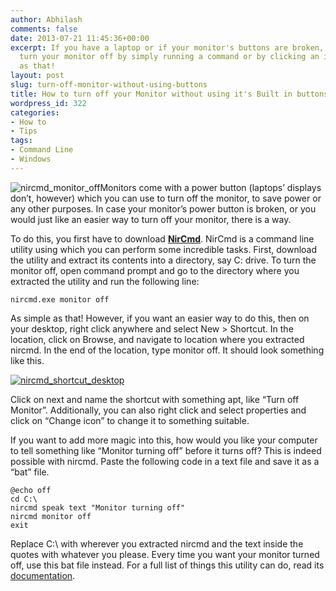 ```yaml
---
author: Abhilash
comments: false
date: 2013-07-21 11:45:36+00:00
excerpt: If you have a laptop or if your monitor's buttons are broken, then you can
  turn your monitor off by simply running a command or by clicking an icon. As simple
  as that!
layout: post
slug: turn-off-monitor-without-using-buttons
title: How to turn off your Monitor without using it's Built in buttons
wordpress_id: 322
categories:
- How to
- Tips
tags:
- Command Line
- Windows
---
```


![nircmd_monitor_off](http://img.techcovered.org/tc/nircmd_monitor_off.png)Monitors come with a power button (laptops’ displays don’t, however) which you can use to turn off the monitor, to save power or any other purposes. In case your monitor’s power button is broken, or you would just like an easier way to turn off your monitor, there is a way.

To do this, you first have to download [**NirCmd**](http://nirsoft.net/utils/nircmd.zip). NirCmd is a command line utility using which you can perform some incredible tasks. First, download the utility and extract its contents into a directory, say C: drive. To turn the monitor off, open command prompt and go to the directory where you extracted the utility and run the following line:

    
    nircmd.exe monitor off


As simple as that! However, if you want an easier way to do this, then on your desktop, right click anywhere and select New > Shortcut. In the location, click on Browse, and navigate to location where you extracted nircmd. In the end of the location, type monitor off. It should look something like this.

[![nircmd_shortcut_desktop](http://img.techcovered.org/tc/nircmd_shortcut_desktop_thumb.png)](http://img.techcovered.org/tc/nircmd_shortcut_desktop.png)

Click on next and name the shortcut with something apt, like “Turn off Monitor”. Additionally, you can also right click and select properties and click on “Change icon” to change it to something suitable.

If you want to add more magic into this, how would you like your computer to tell something like “Monitor turning off” before it turns off? This is indeed possible with nircmd. Paste the following code in a text file and save it as a “bat” file.

    
    @echo off
    cd C:\
    nircmd speak text "Monitor turning off"
    nircmd monitor off
    exit


Replace C:\ with wherever you extracted nircmd and the text inside the quotes with whatever you please. Every time you want your monitor turned off, use this bat file instead. For a full list of things this utility can do, read its [documentation](http://nirsoft.net/utils/nircmd2.html#using).
